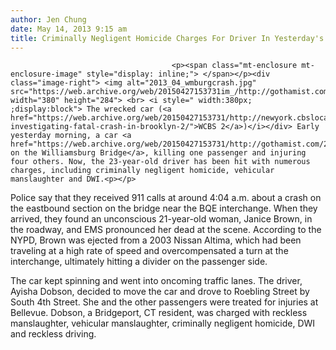 ```yaml
---
author: Jen Chung
date: May 14, 2013 9:15 am
title: Criminally Negligent Homicide Charges For Driver In Yesterday's Fatal Williamsburg Crash
---
```


	
										<p><span class="mt-enclosure mt-enclosure-image" style="display: inline;"> </span></p><div class="image-right"> <img alt="2013_04_wmburgcrash.jpg" src="https://web.archive.org/web/20150427153731im_/http://gothamist.com/attachments/jen/2013_04_wmburgcrash.jpg" width="380" height="284"> <br> <i style=" width:380px; ;display:block"> The wrecked car (<a href="https://web.archive.org/web/20150427153731/http://newyork.cbslocal.com/2013/05/13/police-investigating-fatal-crash-in-brooklyn-2/">WCBS 2</a>)</i></div> Early yesterday morning, a car <a href="https://web.archive.org/web/20150427153731/http://gothamist.com/2013/05/13/fatal_crash_near_williamsburg_bridg.php">crashed on the Williamsburg Bridge</a>, killing one passenger and injuring four others. Now, the 23-year-old driver has been hit with numerous charges, including criminally negligent homicide, vehicular manslaughter and DWI.<p></p>

<p>Police say that they received 911 calls at around 4:04 a.m. about a crash on the eastbound section on the bridge near the BQE interchange. When they arrived, they found an unconscious 21-year-old woman, Janice Brown, in the roadway, and EMS pronounced her dead at the scene. According to the NYPD, Brown was ejected from a 2003 Nissan Altima, which had been traveling at a high rate of speed and overcompensated a turn at the interchange, ultimately hitting a divider on the passenger side.</p>

<p>The car kept spinning and went into oncoming traffic lanes. The driver, Ayisha Dobson, decided to move the car and drove to Roebling Street by South 4th Street. She and the other passengers were treated for injuries at Bellevue. Dobson, a Bridgeport, CT resident, was charged with reckless manslaughter, vehicular manslaughter, criminally negligent homicide, DWI and reckless driving.</p>					
										
									
				